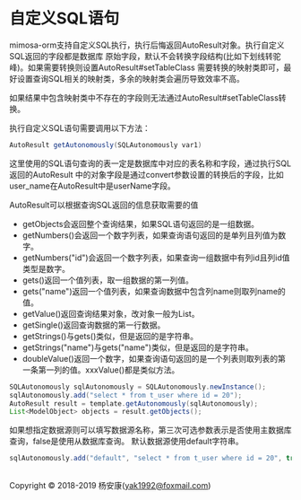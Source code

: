 # 自定义SQL语句

mimosa-orm支持自定义SQL执行，执行后悔返回AutoResult对象。执行自定义SQL返回的字段都是数据库
原始字段，默认不会转换字段结构(比如下划线转驼峰)。如果需要转换则设置AutoResult#setTableClass
需要转换的映射类即可，最好设置查询SQL相关的映射类，多余的映射类会遍历导致效率不高。

如果结果中包含映射类中不存在的字段则无法通过AutoResult#setTableClass转换。

执行自定义SQL语句需要调用以下方法：

```java
AutoResult getAutonomously(SQLAutonomously var1)
```

这里使用的SQL语句查询的表一定是数据库中对应的表名称和字段，通过执行SQL返回的AutoResult
中的对象字段是通过convert参数设置的转换后的字段，比如user_name在AutoResult中是userName字段。

AutoResult可以根据查询SQL返回的信息获取需要的值

* getObjects会返回整个查询结果，如果SQL语句返回的是一组数据。
* getNumbers()会返回一个数字列表，如果查询语句返回的是单列且列值为数字。
* getNumbers("id")会返回一个数字列表，如果查询一组数据中有列id且列id值类型是数字。
* gets()返回一个值列表，取一组数据的第一列值。
* gets("name")返回一个值列表，如果查询数据中包含列name则取列name的值。
* getValue()返回查询结果对象，改对象一般为List<ModelObject>。
* getSingle()返回查询数据的第一行数据。
* getStrings()与gets()类似，但是返回的是字符串。
* getStrings("name")与gets("name")类似，但是返回的是字符串。
* doubleValue()返回一个数字，如果查询语句返回的是一个列表则取列表的第一条第一列的值。xxxValue()都是类似方法。


```java
SQLAutonomously sqlAutonomously = SQLAutonomously.newInstance();
sqlAutonomously.add("select * from t_user where id = 20");
AutoResult result = template.getAutonomously(sqlAutonomously);
List<ModelObject> objects = result.getObjects();
```

如果想指定数据源则可以填写数据源名称，第三次可选参数表示是否使用主数据库查询，false是使用从数据库查询。
默认数据源使用default字符串。

```java
sqlAutonomously.add("default", "select * from t_user where id = 20", true);
```


## 
Copyright © 2018-2019 杨安康(yak1992@foxmail.com)
